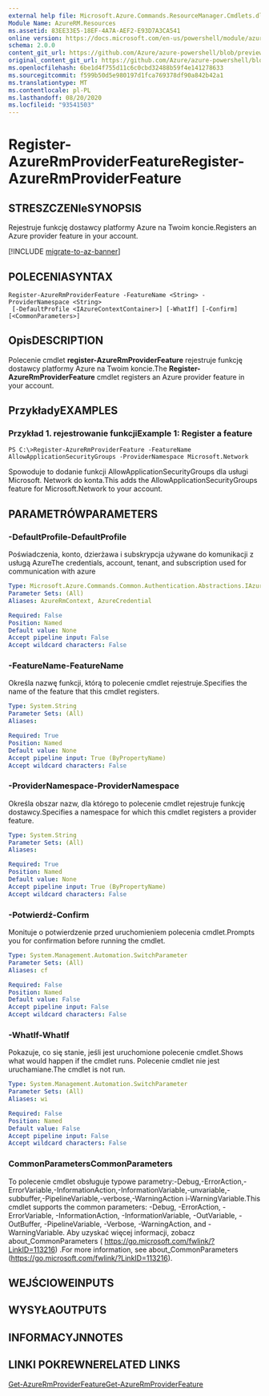 ```yaml
---
external help file: Microsoft.Azure.Commands.ResourceManager.Cmdlets.dll-Help.xml
Module Name: AzureRM.Resources
ms.assetid: 83EE33E5-18EF-4A7A-AEF2-E93D7A3CA541
online version: https://docs.microsoft.com/en-us/powershell/module/azurerm.resources/register-azurermproviderfeature
schema: 2.0.0
content_git_url: https://github.com/Azure/azure-powershell/blob/preview/src/ResourceManager/Resources/Commands.Resources/help/Register-AzureRmProviderFeature.md
original_content_git_url: https://github.com/Azure/azure-powershell/blob/preview/src/ResourceManager/Resources/Commands.Resources/help/Register-AzureRmProviderFeature.md
ms.openlocfilehash: 6be1d4f755d11c6c0cbd32488b59f4e141278633
ms.sourcegitcommit: f599b50d5e980197d1fca769378df90a842b42a1
ms.translationtype: MT
ms.contentlocale: pl-PL
ms.lasthandoff: 08/20/2020
ms.locfileid: "93541503"
---
```

# <span data-ttu-id="d59c3-101">Register-AzureRmProviderFeature</span><span class="sxs-lookup"><span data-stu-id="d59c3-101">Register-AzureRmProviderFeature</span></span>

## <span data-ttu-id="d59c3-102">STRESZCZENIe</span><span class="sxs-lookup"><span data-stu-id="d59c3-102">SYNOPSIS</span></span>
<span data-ttu-id="d59c3-103">Rejestruje funkcję dostawcy platformy Azure na Twoim koncie.</span><span class="sxs-lookup"><span data-stu-id="d59c3-103">Registers an Azure provider feature in your account.</span></span>

[!INCLUDE [migrate-to-az-banner](../../includes/migrate-to-az-banner.md)]

## <span data-ttu-id="d59c3-104">POLECENIA</span><span class="sxs-lookup"><span data-stu-id="d59c3-104">SYNTAX</span></span>

```
Register-AzureRmProviderFeature -FeatureName <String> -ProviderNamespace <String>
 [-DefaultProfile <IAzureContextContainer>] [-WhatIf] [-Confirm] [<CommonParameters>]
```

## <span data-ttu-id="d59c3-105">Opis</span><span class="sxs-lookup"><span data-stu-id="d59c3-105">DESCRIPTION</span></span>
<span data-ttu-id="d59c3-106">Polecenie cmdlet **register-AzureRmProviderFeature** rejestruje funkcję dostawcy platformy Azure na Twoim koncie.</span><span class="sxs-lookup"><span data-stu-id="d59c3-106">The **Register-AzureRmProviderFeature** cmdlet registers an Azure provider feature in your account.</span></span>

## <span data-ttu-id="d59c3-107">Przykłady</span><span class="sxs-lookup"><span data-stu-id="d59c3-107">EXAMPLES</span></span>

### <span data-ttu-id="d59c3-108">Przykład 1. rejestrowanie funkcji</span><span class="sxs-lookup"><span data-stu-id="d59c3-108">Example 1: Register a feature</span></span>
```
PS C:\>Register-AzureRmProviderFeature -FeatureName AllowApplicationSecurityGroups -ProviderNamespace Microsoft.Network
```

<span data-ttu-id="d59c3-109">Spowoduje to dodanie funkcji AllowApplicationSecurityGroups dla usługi Microsoft. Network do konta.</span><span class="sxs-lookup"><span data-stu-id="d59c3-109">This adds the AllowApplicationSecurityGroups feature for Microsoft.Network to your account.</span></span>

## <span data-ttu-id="d59c3-110">PARAMETRÓW</span><span class="sxs-lookup"><span data-stu-id="d59c3-110">PARAMETERS</span></span>

### <span data-ttu-id="d59c3-111">-DefaultProfile</span><span class="sxs-lookup"><span data-stu-id="d59c3-111">-DefaultProfile</span></span>
<span data-ttu-id="d59c3-112">Poświadczenia, konto, dzierżawa i subskrypcja używane do komunikacji z usługą Azure</span><span class="sxs-lookup"><span data-stu-id="d59c3-112">The credentials, account, tenant, and subscription used for communication with azure</span></span>

```yaml
Type: Microsoft.Azure.Commands.Common.Authentication.Abstractions.IAzureContextContainer
Parameter Sets: (All)
Aliases: AzureRmContext, AzureCredential

Required: False
Position: Named
Default value: None
Accept pipeline input: False
Accept wildcard characters: False
```

### <span data-ttu-id="d59c3-113">-FeatureName</span><span class="sxs-lookup"><span data-stu-id="d59c3-113">-FeatureName</span></span>
<span data-ttu-id="d59c3-114">Określa nazwę funkcji, którą to polecenie cmdlet rejestruje.</span><span class="sxs-lookup"><span data-stu-id="d59c3-114">Specifies the name of the feature that this cmdlet registers.</span></span>

```yaml
Type: System.String
Parameter Sets: (All)
Aliases:

Required: True
Position: Named
Default value: None
Accept pipeline input: True (ByPropertyName)
Accept wildcard characters: False
```

### <span data-ttu-id="d59c3-115">-ProviderNamespace</span><span class="sxs-lookup"><span data-stu-id="d59c3-115">-ProviderNamespace</span></span>
<span data-ttu-id="d59c3-116">Określa obszar nazw, dla którego to polecenie cmdlet rejestruje funkcję dostawcy.</span><span class="sxs-lookup"><span data-stu-id="d59c3-116">Specifies a namespace for which this cmdlet registers a provider feature.</span></span>

```yaml
Type: System.String
Parameter Sets: (All)
Aliases:

Required: True
Position: Named
Default value: None
Accept pipeline input: True (ByPropertyName)
Accept wildcard characters: False
```

### <span data-ttu-id="d59c3-117">-Potwierdź</span><span class="sxs-lookup"><span data-stu-id="d59c3-117">-Confirm</span></span>
<span data-ttu-id="d59c3-118">Monituje o potwierdzenie przed uruchomieniem polecenia cmdlet.</span><span class="sxs-lookup"><span data-stu-id="d59c3-118">Prompts you for confirmation before running the cmdlet.</span></span>

```yaml
Type: System.Management.Automation.SwitchParameter
Parameter Sets: (All)
Aliases: cf

Required: False
Position: Named
Default value: False
Accept pipeline input: False
Accept wildcard characters: False
```

### <span data-ttu-id="d59c3-119">-WhatIf</span><span class="sxs-lookup"><span data-stu-id="d59c3-119">-WhatIf</span></span>
<span data-ttu-id="d59c3-120">Pokazuje, co się stanie, jeśli jest uruchomione polecenie cmdlet.</span><span class="sxs-lookup"><span data-stu-id="d59c3-120">Shows what would happen if the cmdlet runs.</span></span>
<span data-ttu-id="d59c3-121">Polecenie cmdlet nie jest uruchamiane.</span><span class="sxs-lookup"><span data-stu-id="d59c3-121">The cmdlet is not run.</span></span>

```yaml
Type: System.Management.Automation.SwitchParameter
Parameter Sets: (All)
Aliases: wi

Required: False
Position: Named
Default value: False
Accept pipeline input: False
Accept wildcard characters: False
```

### <span data-ttu-id="d59c3-122">CommonParameters</span><span class="sxs-lookup"><span data-stu-id="d59c3-122">CommonParameters</span></span>
<span data-ttu-id="d59c3-123">To polecenie cmdlet obsługuje typowe parametry:-Debug,-ErrorAction,-ErrorVariable,-InformationAction,-InformationVariable,-unvariable,-subbuffer,-PipelineVariable,-verbose,-WarningAction i-WarningVariable.</span><span class="sxs-lookup"><span data-stu-id="d59c3-123">This cmdlet supports the common parameters: -Debug, -ErrorAction, -ErrorVariable, -InformationAction, -InformationVariable, -OutVariable, -OutBuffer, -PipelineVariable, -Verbose, -WarningAction, and -WarningVariable.</span></span> <span data-ttu-id="d59c3-124">Aby uzyskać więcej informacji, zobacz about_CommonParameters ( https://go.microsoft.com/fwlink/?LinkID=113216) .</span><span class="sxs-lookup"><span data-stu-id="d59c3-124">For more information, see about_CommonParameters (https://go.microsoft.com/fwlink/?LinkID=113216).</span></span>

## <span data-ttu-id="d59c3-125">WEJŚCIOWE</span><span class="sxs-lookup"><span data-stu-id="d59c3-125">INPUTS</span></span>

## <span data-ttu-id="d59c3-126">WYSYŁA</span><span class="sxs-lookup"><span data-stu-id="d59c3-126">OUTPUTS</span></span>

## <span data-ttu-id="d59c3-127">INFORMACYJN</span><span class="sxs-lookup"><span data-stu-id="d59c3-127">NOTES</span></span>

## <span data-ttu-id="d59c3-128">LINKI POKREWNE</span><span class="sxs-lookup"><span data-stu-id="d59c3-128">RELATED LINKS</span></span>

[<span data-ttu-id="d59c3-129">Get-AzureRmProviderFeature</span><span class="sxs-lookup"><span data-stu-id="d59c3-129">Get-AzureRmProviderFeature</span></span>](./Get-AzureRmProviderFeature.md)


